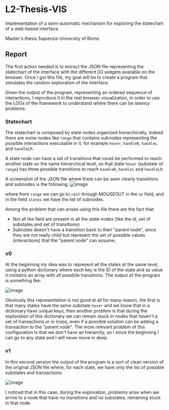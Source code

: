 # L2-Thesis-VIS
Implementation of a semi-automatic mechanism for exploring the statechart of a web-based interface.

Master's thesis Sapienza-University of Rome.

## Report
The first action needed is to extract the JSON file representing the statechart of the interface with the different D3 widgets available on the browser. Once I got this file, my goal will be to create a program that simulates the random exploration of the interface. 

Given the output of the program, representing an ordered sequence of interactions, I reproduce it in the real browser visualization, in order to use the LOGs of the framework to understand where there can be latency problems.

### Statechart
The statechart is composed by state nodes organized hierarchically, indeed there are some nodes like ```range``` that contains subnodes representing the possible interactions executable in it, for example ```hover```, ```handleR```, ```handleL``` and ```handleLR```.

A state node can have a set of transitions that could be performed to reach another state on the same hierarchical level, so that state ```hover``` (substate of ```range```) has three possible transitions to reach ```handleR```, ```handleL``` and ```handleLR```.

A screenshot of the JSON file where there can be seen clearly transitions and subnodes is the following:
![image](https://user-images.githubusercontent.com/81032317/161439165-edb081fd-6e6f-43d8-b22a-6207119522e6.png)

where from ```range``` we can go to ```rest``` through MOUSEOUT in the ```on``` field, and in the field ```states``` we have the list of subnodes.

Among the problem that can arises using this file there are the fact that:
- Not all the field are present in all the state nodes (like the id, set of substates and set of transitions)
- Subnotes doesn't have a transition back to their "parent node", since they are not really child but represent the set of possible values (interactions) that the "parent node" can assume;

### v0
At the beginning my idea was to represent all the states at the same level, using a python dictionary where each key is the ID of the state and as value it contains an array with all possbile transitions. The output of the program is something like:

![image](https://user-images.githubusercontent.com/81032317/161439724-39943927-14de-42d2-a6c1-632567bac9dc.png)

Obviously this representation is not good at all for many reason, the first is that many states have the same substate ```hover``` and we know that in a dictionary have unique keys, then another problem is that during the exploration of this dictionary we can remain stuck in nodes that haven't a set of transactions or in loops, even if a possible solution can be adding a transaction to the "parent node". The more relevant problem of this configuration is that we don't have an hierarchy, so I since the beginning I can go to any state and I will never move in deep.

### v1
In this second version the output of the program is a sort of clean version of the original JSON file where, for each state, we have only the list of possible substates and transactions:

![image](https://user-images.githubusercontent.com/81032317/161440339-bf90cf5a-e654-456b-9078-e293f994141e.png)

I noticed that in this case, during the exploration, problems arise when we arrive to a node that have no transitions and no substates, remaining stuck in that node.

